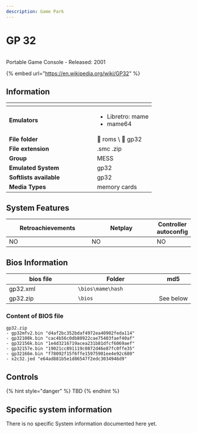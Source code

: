 ```yaml
---
description: Game Park
---
```


# GP 32

<div align="left">

<figure><img src="https://github.com/fabricecaruso/es-theme-carbon/blob/master/art/logos/gp32.png?raw=true" alt=""><figcaption></figcaption></figure>

</div>

Portable Game Console - Released: 2001

{% embed url="https://en.wikipedia.org/wiki/GP32" %}

## Information

<table data-header-hidden><thead><tr><th width="224"></th><th></th></tr></thead><tbody><tr><td><strong>Emulators</strong></td><td><ul><li>Libretro: mame</li><li>mame64</li></ul></td></tr><tr><td><strong>File folder</strong></td><td><span data-gb-custom-inline data-tag="emoji" data-code="1f4c2">📂</span> roms \ <span data-gb-custom-inline data-tag="emoji" data-code="1f4c2">📂</span> gp32</td></tr><tr><td><strong>File extension</strong></td><td>.smc .zip</td></tr><tr><td><strong>Group</strong></td><td>MESS</td></tr><tr><td><strong>Emulated System</strong></td><td>gp32</td></tr><tr><td><strong>Softlists available</strong></td><td>gp32</td></tr><tr><td><strong>Media Types</strong></td><td>memory cards</td></tr></tbody></table>

## System Features

<table><thead><tr><th width="256">Retroachievements</th><th width="243">Netplay</th><th>Controller autoconfig</th></tr></thead><tbody><tr><td>NO</td><td>NO</td><td>NO</td></tr></tbody></table>

## Bios Information

<table><thead><tr><th width="172">bios file</th><th width="205">Folder</th><th>md5</th></tr></thead><tbody><tr><td>gp32.xml</td><td><code>\bios\mame\hash</code></td><td></td></tr><tr><td>gp32.zip</td><td><code>\bios</code></td><td>See below</td></tr></tbody></table>

### Content of BIOS file

```
gp32.zip
- gp32mfv2.bin "d4af2bc352bdaf4972ea40902feda114"
- gp32100k.bin "cac4b56c0db80922cae75403faef40af"
- gp32156k.bin "1e4d3216719acea231b81dfcf6069aef"
- gp32157e.bin "19021cc891119c0872d46e87fc0ffe35"
- gp32166m.bin "f78092f15f6ffe15975901ee4e92c680"
- x2c32.jed "e64ad881b5e1d86547f2edc3034946d9"
```

## Controls

{% hint style="danger" %}
TBD
{% endhint %}

## Specific system information

There is no specific System information documented here yet.
